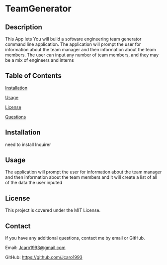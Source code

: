 # TeamGenerator
## Description
This App lets You will build a software engineering team generator command line application. The application will prompt the user for information about the team manager and then information about the team members. The user can input any number of team members, and they may be a mix of engineers and interns
## Table of Contents
[Installation](#Installation)

[Usage](#Usage)

[License](#License)

[Questions](#Questions)
## Installation
need to install Inquirer 
## Usage
The application will prompt the user for information about the team manager and then information about the team members and it will create a list of all of the data the user inputed 
## License
This project is covered under the MIT License.
## Contact
If you have any additional questions, contact me by email or GitHub.

Email: Jcaro1993@gmail.com

GitHub: https://github.com/Jcaro1993